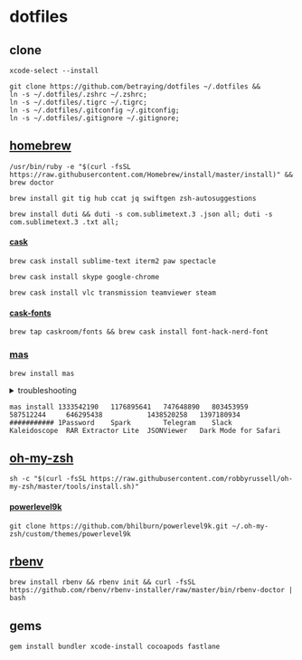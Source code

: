 # dotfiles

## clone
```shell
xcode-select --install
```
```shell
git clone https://github.com/betraying/dotfiles ~/.dotfiles &&
ln -s ~/.dotfiles/.zshrc ~/.zshrc;
ln -s ~/.dotfiles/.tigrc ~/.tigrc;
ln -s ~/.dotfiles/.gitconfig ~/.gitconfig;
ln -s ~/.dotfiles/.gitignore ~/.gitignore;
```

## [homebrew](https://github.com/Homebrew/brew)
```shell
/usr/bin/ruby -e "$(curl -fsSL https://raw.githubusercontent.com/Homebrew/install/master/install)" && brew doctor
```

```shell
brew install git tig hub ccat jq swiftgen zsh-autosuggestions
```

```shell
brew install duti && duti -s com.sublimetext.3 .json all; duti -s com.sublimetext.3 .txt all;
```

#### [cask](https://github.com/Homebrew/homebrew-cask)

```shell
brew cask install sublime-text iterm2 paw spectacle
```

```shell
brew cask install skype google-chrome
```

```shell
brew cask install vlc transmission teamviewer steam
```

#### [cask-fonts](https://github.com/Homebrew/homebrew-cask-fonts)

```shell
brew tap caskroom/fonts && brew cask install font-hack-nerd-font
```

### [mas](https://github.com/mas-cli/mas)

```shell
brew install mas
```

<details>
  <summary>troubleshooting</summary>
  
```shell
sudo mkdir /usr/local/Frameworks && sudo chown $(whoami):admin /usr/local/Frameworks
```
</details>

```shell
mas install 1333542190   1176895641   747648890   803453959   587512244     646295438           1438520258   1397180934
########### 1Password    Spark        Telegram    Slack       Kaleidoscope  RAR Extractor Lite  JSONViewer   Dark Mode for Safari
```

## [oh-my-zsh](https://github.com/robbyrussell/oh-my-zsh)
```shell
sh -c "$(curl -fsSL https://raw.githubusercontent.com/robbyrussell/oh-my-zsh/master/tools/install.sh)"
```

#### [powerlevel9k](https://github.com/bhilburn/powerlevel9k)
```shell
git clone https://github.com/bhilburn/powerlevel9k.git ~/.oh-my-zsh/custom/themes/powerlevel9k
```

## [rbenv](https://github.com/rbenv/rbenv)
```shell
brew install rbenv && rbenv init && curl -fsSL https://github.com/rbenv/rbenv-installer/raw/master/bin/rbenv-doctor | bash
```

## gems
```shell
gem install bundler xcode-install cocoapods fastlane 
```
